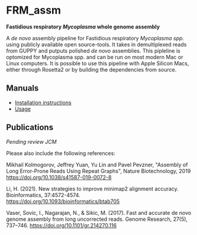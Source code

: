 FRM_assm
==============

**Fastidious respiratory *Mycoplasma* whole genome assembly**

A *de novo* assembly pipeline for Fastidious respiratory *Mycoplasma spp.* using publicly available open source-tools. It takes in demultiplexed reads from GUPPY and putputs polished *de novo* assemblies. This pipleline is optomized for Mycoplasma spp. and can be run on most modern Mac or Linux computers. It is possible to use this pipeline with Apple Silicon Macs, either through Rosetta2 or by building the dependencies from source.



Manuals
-------

- [Installation instructions](docs/INSTALL.md)
- [Usage](docs/USAGE.md)

Publications
------------
*Pending review JCM*

Please also include the following references:

Mikhail Kolmogorov, Jeffrey Yuan, Yu Lin and Pavel Pevzner, "Assembly of Long Error-Prone Reads Using Repeat Graphs", Nature Biotechnology, 2019 https://doi.org/10.1038/s41587-019-0072-8

Li, H. (2021). New strategies to improve minimap2 alignment accuracy. Bioinformatics, 37:4572-4574. https://doi.org/10.1093/bioinformatics/btab705

Vaser, Sovic, I., Nagarajan, N., & Sikic, M. (2017). Fast and accurate de novo genome assembly from long uncorrected reads. Genome Research, 27(5), 737–746. https://doi.org/10.1101/gr.214270.116